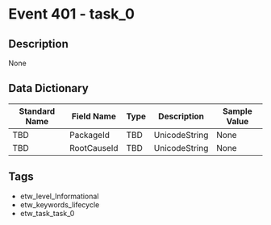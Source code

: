 # Event 401 - task_0

## Description
None

## Data Dictionary
|Standard Name|Field Name|Type|Description|Sample Value|
|---|---|---|---|---|
|TBD|PackageId|TBD|UnicodeString|None|None|
|TBD|RootCauseId|TBD|UnicodeString|None|None|

## Tags
* etw_level_Informational
* etw_keywords_lifecycle
* etw_task_task_0